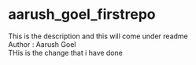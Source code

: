 # aarush_goel_firstrepo
This is the description and this will come under readme
<br>
Author : Aarush Goel 
<br>
THis is the change that i have done 
